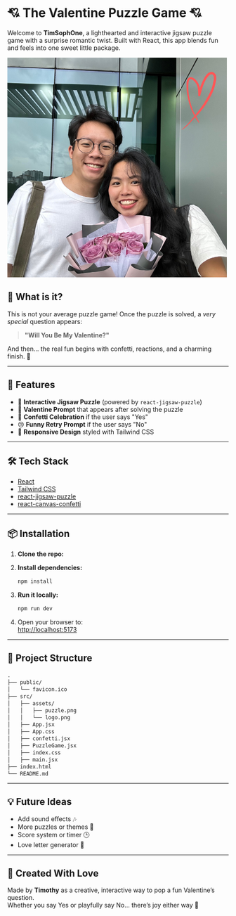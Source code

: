 # 💘 The Valentine Puzzle Game 💘

Welcome to **TimSophOne**, a lighthearted and interactive jigsaw puzzle game with a surprise romantic twist. Built with React, this app blends fun and feels into one sweet little package.

![Puzzle Preview](./src/assets/puzzle.png)

## 🧩 What is it?

This is not your average puzzle game! Once the puzzle is solved, a *very special* question appears:  
> **"Will You Be My Valentine?"**

And then... the real fun begins with confetti, reactions, and a charming finish. 🎉

---

## 🚀 Features

- 🧩 **Interactive Jigsaw Puzzle** (powered by `react-jigsaw-puzzle`)
- 💌 **Valentine Prompt** that appears after solving the puzzle
- 🎊 **Confetti Celebration** if the user says "Yes"
- 😢 **Funny Retry Prompt** if the user says "No"
- 🌈 **Responsive Design** styled with Tailwind CSS

---

## 🛠️ Tech Stack

- [React](https://reactjs.org/)
- [Tailwind CSS](https://tailwindcss.com/)
- [react-jigsaw-puzzle](https://www.npmjs.com/package/react-jigsaw-puzzle)
- [react-canvas-confetti](https://www.npmjs.com/package/react-canvas-confetti)

---

## 📦 Installation

1. **Clone the repo:**

2. **Install dependencies:**
   ```bash
   npm install
   ```

3. **Run it locally:**
   ```bash
   npm run dev
   ```

4. Open your browser to:  
   [http://localhost:5173](http://localhost:5173)

---

## 📁 Project Structure

```
.
├── public/
│   └── favicon.ico
├── src/
│   ├── assets/
│   │   ├── puzzle.png
│   │   └── logo.png
│   ├── App.jsx
│   ├── App.css
│   ├── confetti.jsx
│   ├── PuzzleGame.jsx
│   ├── index.css
│   ├── main.jsx
├── index.html
└── README.md
```

---

## 💡 Future Ideas

- Add sound effects 🎶
- More puzzles or themes 🎨
- Score system or timer 🕒
- Love letter generator 💌

---

## 🥰 Created With Love

Made by **Timothy** as a creative, interactive way to pop a fun Valentine’s question.  
Whether you say Yes or playfully say No... there’s joy either way 💖
